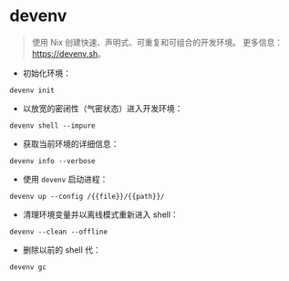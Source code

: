 # devenv

> 使用 Nix 创建快速、声明式、可重复和可组合的开发环境。
> 更多信息：<https://devenv.sh>。

- 初始化环境：

`devenv init`

- 以放宽的密闭性（气密状态）进入开发环境：

`devenv shell --impure`

- 获取当前环境的详细信息：

`devenv info --verbose`

- 使用 `devenv` 启动进程：

`devenv up --config /{{file}}/{{path}}/`

- 清理环境变量并以离线模式重新进入 shell：

`devenv --clean --offline`

- 删除以前的 shell 代：

`devenv gc`